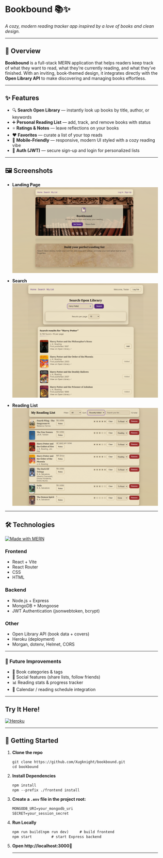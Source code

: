 # Bookbound 📚✨  

_A cozy, modern reading tracker app inspired by a love of books and clean design._

---

## 🌟 Overview
**Bookbound** is a full-stack MERN application that helps readers keep track of what they want to read, what they’re currently reading, and what they’ve finished. With an inviting, book-themed design, it integrates directly with the **Open Library API** to make discovering and managing books effortless.

---

## ✨ Features
- 🔍 **Search Open Library** — instantly look up books by title, author, or keywords  
- ➕ **Personal Reading List** — add, track, and remove books with status  
- ⭐ **Ratings & Notes** — leave reflections on your books  
- ❤️ **Favorites** — curate a list of your top reads  
- 📱 **Mobile-Friendly** — responsive, modern UI styled with a cozy reading vibe  
- 🔐 **Auth (JWT)** — secure sign-up and login for personalized lists  

---

## 🖼️ Screenshots
- **Landing Page**
![Landing Page](./frontend/public/images/bookboundlandingpage.png)

- **Search** 
![Search Page](./frontend/public/images/bookboundsearchpage.png)

- **Reading List**
![Reading List Page](./frontend/public/images/bookboundreadinglistpage.png)

---

## 🛠️ Technologies
[![Made with MERN](https://img.shields.io/badge/stack-MERN-green)](#)  
### Frontend
- React + Vite  
- React Router  
- CSS
- HTML

### Backend
- Node.js + Express  
- MongoDB + Mongoose  
- JWT Authentication (jsonwebtoken, bcrypt)  

### Other
- Open Library API (book data + covers)  
- Heroku (deployment)  
- Morgan, dotenv, Helmet, CORS  

---

### 🔮 Future Improvements
- 📖 Book categories & tags
- 👥 Social features (share lists, follow friends)
- 📊 Reading stats & progress tracker
- 📅 Calendar / reading schedule integration

---
## Try It Here!

[![Heroku](https://img.shields.io/badge/demo-heroku-purple?logo=heroku)](https://bookbound.knightworks.dev/)  

---

## 🚀 Getting Started
1. **Clone the repo**
   ```
   git clone https://github.com/Xugknight/bookbound.git
   cd bookbound
   ```
2. **Install Dependencies**
    ```
    npm install
    npm --prefix ./frontend install
    ```

3. **Create a ```.env``` file in the project root:**
    ```
    MONGODB_URI=your_mongodb_uri
    SECRET=your_session_secret
    ```

4. **Run Locally**
    ```
    npm run build(npm run dev)     # build frontend
    npm start         # start Express backend
    ```

5. **Open http://localhost:3000🎉**

    ---
